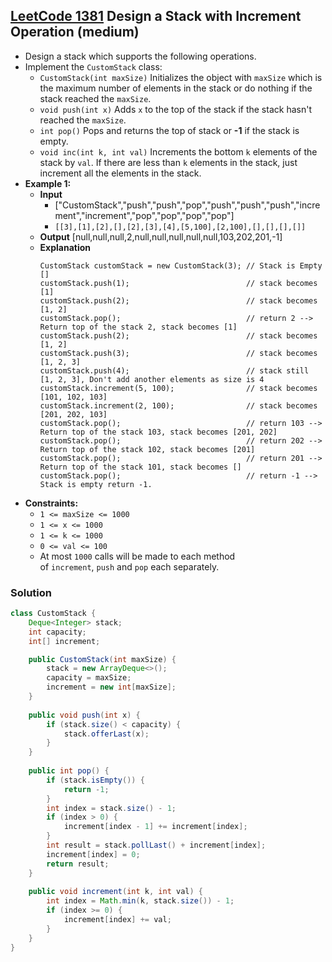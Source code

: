 ## [LeetCode 1381](https://leetcode.com/problems/design-a-stack-with-increment-operation/) Design a Stack with Increment Operation (medium)

- Design a stack which supports the following operations.
- Implement the `CustomStack` class:
    -   `CustomStack(int maxSize)` Initializes the object with `maxSize` which is the maximum number of elements in the stack or do nothing if the stack reached the `maxSize`.
    -   `void push(int x)` Adds `x` to the top of the stack if the stack hasn't reached the `maxSize`.
    -   `int pop()` Pops and returns the top of stack or **-1** if the stack is empty.
    -   `void inc(int k, int val)` Increments the bottom `k` elements of the stack by `val`. If there are less than `k` elements in the stack, just increment all the elements in the stack.
- **Example 1:**
    - **Input**
        - ["CustomStack","push","push","pop","push","push","push","increment","increment","pop","pop","pop","pop"]
        - `[[3],[1],[2],[],[2],[3],[4],[5,100],[2,100],[],[],[],[]]`
    - **Output** [null,null,null,2,null,null,null,null,null,103,202,201,-1]
    - **Explanation**
        ```
        CustomStack customStack = new CustomStack(3); // Stack is Empty []
        customStack.push(1);                          // stack becomes [1]
        customStack.push(2);                          // stack becomes [1, 2]
        customStack.pop();                            // return 2 --> Return top of the stack 2, stack becomes [1]
        customStack.push(2);                          // stack becomes [1, 2]
        customStack.push(3);                          // stack becomes [1, 2, 3]
        customStack.push(4);                          // stack still [1, 2, 3], Don't add another elements as size is 4
        customStack.increment(5, 100);                // stack becomes [101, 102, 103]
        customStack.increment(2, 100);                // stack becomes [201, 202, 103]
        customStack.pop();                            // return 103 --> Return top of the stack 103, stack becomes [201, 202]
        customStack.pop();                            // return 202 --> Return top of the stack 102, stack becomes [201]
        customStack.pop();                            // return 201 --> Return top of the stack 101, stack becomes []
        customStack.pop();                            // return -1 --> Stack is empty return -1.
        ```
- **Constraints:**
    -   `1 <= maxSize <= 1000`
    -   `1 <= x <= 1000`
    -   `1 <= k <= 1000`
    -   `0 <= val <= 100`
    -   At most `1000` calls will be made to each method of `increment`, `push` and `pop` each separately.

### Solution

```java
class CustomStack {
    Deque<Integer> stack;
    int capacity;
    int[] increment;

    public CustomStack(int maxSize) {
        stack = new ArrayDeque<>();
        capacity = maxSize;
        increment = new int[maxSize];
    }
    
    public void push(int x) {
        if (stack.size() < capacity) {
            stack.offerLast(x);
        }
    }
    
    public int pop() {
        if (stack.isEmpty()) {
            return -1;
        }
        int index = stack.size() - 1;
        if (index > 0) {
            increment[index - 1] += increment[index];
        }
        int result = stack.pollLast() + increment[index];
        increment[index] = 0;
        return result;
    }
    
    public void increment(int k, int val) {
        int index = Math.min(k, stack.size()) - 1;
        if (index >= 0) {
            increment[index] += val;
        }
    }
}
```

